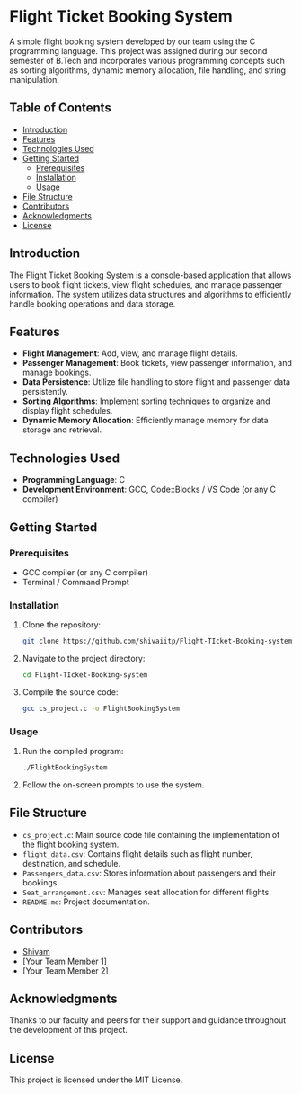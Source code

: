 # Flight Ticket Booking System

A simple flight booking system developed by our team using the C programming language. This project was assigned during our second semester of B.Tech and incorporates various programming concepts such as sorting algorithms, dynamic memory allocation, file handling, and string manipulation.

## Table of Contents

- [Introduction](#introduction)
- [Features](#features)
- [Technologies Used](#technologies-used)
- [Getting Started](#getting-started)
  - [Prerequisites](#prerequisites)
  - [Installation](#installation)
  - [Usage](#usage)
- [File Structure](#file-structure)
- [Contributors](#contributors)
- [Acknowledgments](#acknowledgments)
- [License](#license)

## Introduction

The Flight Ticket Booking System is a console-based application that allows users to book flight tickets, view flight schedules, and manage passenger information. The system utilizes data structures and algorithms to efficiently handle booking operations and data storage.

## Features

- **Flight Management**: Add, view, and manage flight details.
- **Passenger Management**: Book tickets, view passenger information, and manage bookings.
- **Data Persistence**: Utilize file handling to store flight and passenger data persistently.
- **Sorting Algorithms**: Implement sorting techniques to organize and display flight schedules.
- **Dynamic Memory Allocation**: Efficiently manage memory for data storage and retrieval.

## Technologies Used

- **Programming Language**: C
- **Development Environment**: GCC, Code::Blocks / VS Code (or any C compiler)

## Getting Started

### Prerequisites

- GCC compiler (or any C compiler)
- Terminal / Command Prompt

### Installation

1. Clone the repository:

   ```bash
   git clone https://github.com/shivaiitp/Flight-TIcket-Booking-system.git
   ```

2. Navigate to the project directory:

   ```bash
   cd Flight-TIcket-Booking-system
   ```

3. Compile the source code:

   ```bash
   gcc cs_project.c -o FlightBookingSystem
   ```

### Usage

1. Run the compiled program:

   ```bash
   ./FlightBookingSystem
   ```

2. Follow the on-screen prompts to use the system.

## File Structure

- `cs_project.c`: Main source code file containing the implementation of the flight booking system.
- `flight_data.csv`: Contains flight details such as flight number, destination, and schedule.
- `Passengers_data.csv`: Stores information about passengers and their bookings.
- `Seat_arrangement.csv`: Manages seat allocation for different flights.
- `README.md`: Project documentation.

## Contributors

- [Shivam](https://github.com/shivaiitp)
- [Your Team Member 1]
- [Your Team Member 2]

## Acknowledgments

Thanks to our faculty and peers for their support and guidance throughout the development of this project.

## License

This project is licensed under the MIT License.
